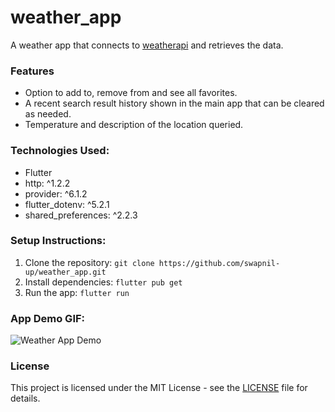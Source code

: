# weather_app

A weather app that connects to [weatherapi](https://www.weatherapi.com/) and retrieves the data. 

### Features

- Option to add to, remove from and see all favorites. 
- A recent search result history shown in the main app that can be cleared as needed. 
- Temperature and description of the location queried.

### Technologies Used:

- Flutter 
- http: ^1.2.2
- provider: ^6.1.2
- flutter_dotenv: ^5.2.1
- shared_preferences: ^2.2.3

### Setup Instructions:
	
1. Clone the repository: `git clone https://github.com/swapnil-up/weather_app.git`
2. Install dependencies: `flutter pub get`
3. Run the app: `flutter run`

### App Demo GIF:
	
![Weather App Demo](assets/weather_app_demo.gif)

### License
This project is licensed under the MIT License - see the [LICENSE](LICENSE) file for details.
